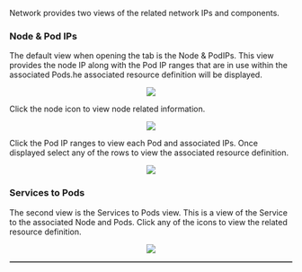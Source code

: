 

Network provides two views of the related network IPs and components. 

### Node & Pod IPs

The default view when opening the tab is the Node & PodIPs.  This view provides the node IP along with the Pod IP ranges
that are in use within the associated Pods.he associated resource definition will be displayed.

<p align="center">
  <img style="float: center;" src="https://raw.githubusercontent.com/k8svisual/vpk-docs/master/docs/images/tab_network_nodes.png">
</p>

Click the node icon to view node related information.

<p align="center">
  <img style="float: center;" src="https://raw.githubusercontent.com/k8svisual/vpk-docs/master/docs/images/tab_network_nodes_detail2.png">
</p>


Click the Pod IP ranges to view each Pod and associated IPs.  Once displayed select any of the rows to view the 
associated resource definition.

<p align="center">
  <img style="float: center;" src="https://raw.githubusercontent.com/k8svisual/vpk-docs/master/docs/images/tab_network_nodes_detail.png">
</p>


### Services to Pods

The second view is the Services to Pods view.  This is a view of the Service to the associated Node and Pods.  Click any of the 
icons to view the related resource definition.

<p align="center">
  <img style="float: center;" src="https://raw.githubusercontent.com/k8svisual/vpk-docs/master/docs/images/tab_network_services.png">
</p>

<hr style="border:1px solid #aaaaaa">


